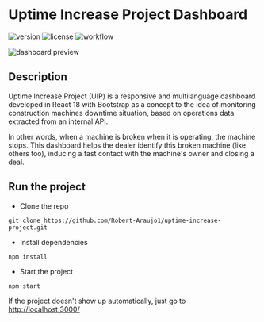 # Uptime Increase Project Dashboard

![version](https://img.shields.io/badge/version-1.5.0-blue.svg) ![license](https://img.shields.io/badge/license-MIT-blue.svg)
![workflow](https://github.com/Robert-Araujo1/uptime-increase-project/actions/workflows/ci.yml/badge.svg)

<img src="https://github.com/Robert-Araujo1/uptime-increase-project/assets/102763637/5834b0b0-63ea-4117-b7e1-a2398282de9d)" alt="dashboard preview">

## Description

<p>Uptime Increase Project (UIP) is a responsive and multilanguage dashboard developed in React 18 with Bootstrap as a concept to the idea of monitoring construction machines downtime situation, based on operations data extracted from an internal API.

In other words, when a machine is broken when it is operating, the machine stops. This dashboard helps the dealer identify this broken machine (like others too), inducing a fast contact with the machine's owner and closing a deal.</p>

## Run the project

- Clone the repo

```console
git clone https://github.com/Robert-Araujo1/uptime-increase-project.git
```

- Install dependencies

```console
npm install
```

- Start the project

```console
npm start
```

If the project doesn't show up automatically, just go to [http://localhost:3000/](http://localhost:3000/)
